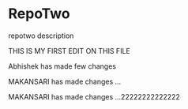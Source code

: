 # RepoTwo
repotwo description 

THIS IS MY FIRST EDIT ON THIS FILE

Abhishek has made few changes

MAKANSARI has made changes ...

MAKANSARI has made changes ...22222222222222
